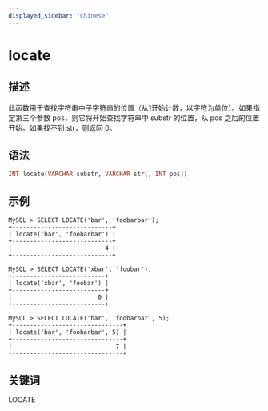 ```yaml
---
displayed_sidebar: "Chinese"
---
```


# locate

## 描述

此函数用于查找字符串中子字符串的位置（从1开始计数，以字符为单位）。如果指定第三个参数 pos，则它将开始查找字符串中 substr 的位置，从 pos 之后的位置开始。如果找不到 str，则返回 0。

## 语法

```Haskell
INT locate(VARCHAR substr, VARCHAR str[, INT pos])
```

## 示例

```Plain Text
MySQL > SELECT LOCATE('bar', 'foobarbar');
+----------------------------+
| locate('bar', 'foobarbar') |
+----------------------------+
|                          4 |
+----------------------------+

MySQL > SELECT LOCATE('xbar', 'foobar');
+--------------------------+
| locate('xbar', 'foobar') |
+--------------------------+
|                        0 |
+--------------------------+

MySQL > SELECT LOCATE('bar', 'foobarbar', 5);
+-------------------------------+
| locate('bar', 'foobarbar', 5) |
+-------------------------------+
|                             7 |
+-------------------------------+
```

## 关键词

LOCATE